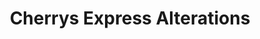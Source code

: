 ---
title: "Cherrys Express Alterations"
url: /bristol/cherrys-express-alterations/
shop: Schneiderei
---
